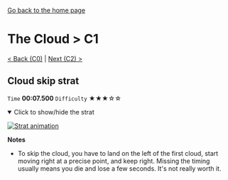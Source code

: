 [Go back to the home page](https://github.com/Doublevil/scbspeedrun)

# The Cloud > C1

[< Back (C0)](https://github.com/Doublevil/scbspeedrun/blob/main/levels/C/C0.md) | [Next (C2) >](https://github.com/Doublevil/scbspeedrun/blob/main/levels/C/C2.md)

## Cloud skip strat

`Time` **00:07.500** `Difficulty` ★★★☆☆
<details open>
  <summary>Click to show/hide the strat</summary>

  [![Strat animation](https://github.com/Doublevil/scbspeedrun/blob/main/media/levels/C/C1_CloudSkip.webp)](https://github.com/Doublevil/scbspeedrun/blob/main/media/levels/C/C1_CloudSkip.mp4?raw=true)

  **Notes**
  - To skip the cloud, you have to land on the left of the first cloud, start moving right at a precise point, and keep right. Missing the timing usually means you die and lose a few seconds. It's not really worth it.
</details>
